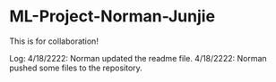 # ML-Project-Norman-Junjie
This is for collaboration!

Log:
4/18/2222: Norman updated the readme file.
4/18/2222: Norman pushed some files to the repository.
